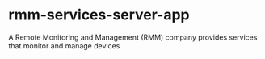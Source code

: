 # rmm-services-server-app
A Remote Monitoring and Management (RMM) company provides services that monitor and manage devices

